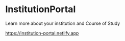 # InstitutionPortal
 Learn more about your institution and Course of Study

https://institution-portal.netlify.app
